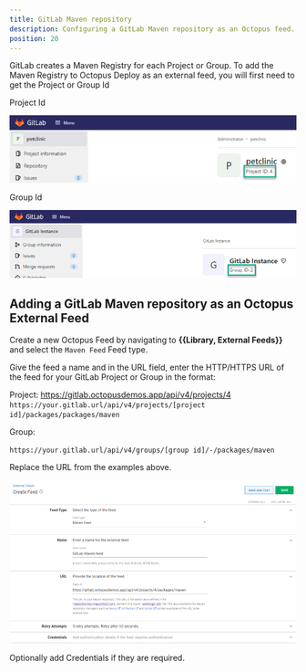 ```yaml
---
title: GitLab Maven repository
description: Configuring a GitLab Maven repository as an Octopus feed.
position: 20
---
```

GitLab creates a Maven Registry for each Project or Group.  To add the Maven Registry to Octopus Deploy as an external feed, you will first need to get the Project or Group Id

Project Id

![GitLab Project Id](../images/gitlab-project-id.png)

Group Id

![GitLab Group Id](../images/gitlab-group-id.png)

## Adding a GitLab Maven repository as an Octopus External Feed
Create a new Octopus Feed by navigating to **{{Library, External Feeds}}** and select the `Maven Feed` Feed type. 

Give the feed a name and in the URL field, enter the HTTP/HTTPS URL of the feed for your GitLab Project or Group in the format:

Project:
https://gitlab.octopusdemos.app/api/v4/projects/4
`https://your.gitlab.url/api/v4/projects/[project id]/packages/packages/maven`

Group:

`https://your.gitlab.url/api/v4/groups/[group id]/-/packages/maven`

Replace the URL from the examples above.

![GitLab NuGet Feed](images/gitlab-maven-feed.png)

Optionally add Credentials if they are required.